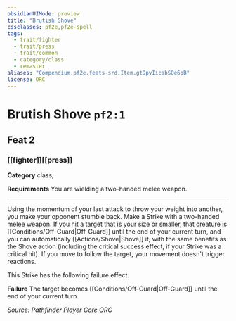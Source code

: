 ```yaml
---
obsidianUIMode: preview
title: "Brutish Shove"
cssclasses: pf2e,pf2e-spell
tags:
  - trait/fighter
  - trait/press
  - trait/common
  - category/class
  - remaster
aliases: "Compendium.pf2e.feats-srd.Item.gt9pvIicabSOe6pB"
license: ORC
---
```

# Brutish Shove `pf2:1`
## Feat 2
### [[fighter]][[press]]

**Category** class; 




**Requirements** You are wielding a two-handed melee weapon.

* * *

Using the momentum of your last attack to throw your weight into another, you make your opponent stumble back. Make a Strike with a two-handed melee weapon. If you hit a target that is your size or smaller, that creature is [[Conditions/Off-Guard|Off-Guard]] until the end of your current turn, and you can automatically [[Actions/Shove|Shove]] it, with the same benefits as the Shove action (including the critical success effect, if your Strike was a critical hit). If you move to follow the target, your movement doesn't trigger reactions.

This Strike has the following failure effect.

**Failure** The target becomes [[Conditions/Off-Guard|Off-Guard]] until the end of your current turn.

*Source: Pathfinder Player Core*
*ORC*